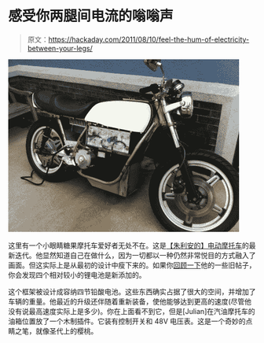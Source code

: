# 感受你两腿间电流的嗡嗡声

> 原文：<https://hackaday.com/2011/08/10/feel-the-hum-of-electricity-between-your-legs/>

![](img/9302479ebd14a70b8ac213bf6e9d383e.png "lithium-battery-motorcycle")

这里有一个小眼睛糖果摩托车爱好者无处不在。这是[【朱利安的】电动摩托车](http://el8id.com/arthive/?p=685)的最新迭代。他显然知道自己在做什么，因为一切都以一种仍然非常悦目的方式融入了画面。但这实际上是从最初的设计中瘦下来的。如果你[回顾一下](http://el8id.com/arthive/?p=581)他的一些旧帖子，你会发现四个相对较小的锂电池是新添加的。

这个框架被设计成容纳四节铅酸电池。这些东西确实占据了很大的空间，并增加了车辆的重量。他最近的升级还伴随着重新装备，使他能够达到更高的速度(尽管他没有说最高速度实际上是多少)。你在上面看不到它，但是[Julian]在汽油摩托车的油箱位置放了一个木制插件。它装有控制开关和 48V 电压表。这是一个奇妙的点睛之笔，就像圣代上的樱桃。